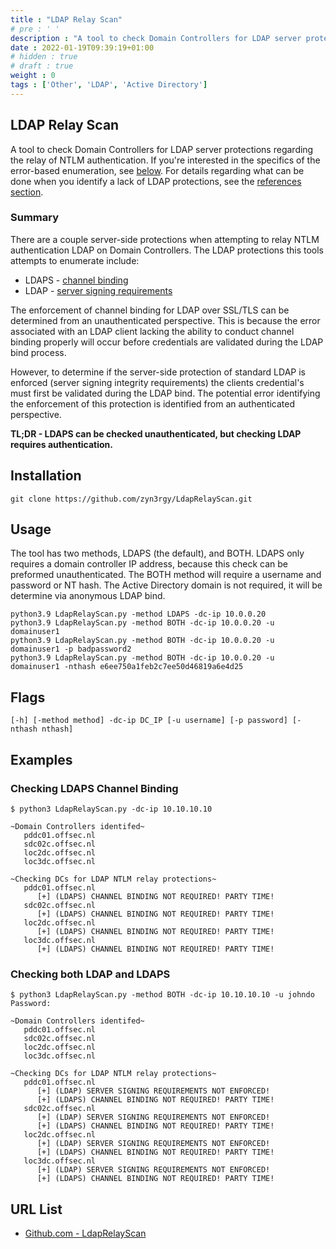 ```yaml
---
title : "LDAP Relay Scan"
# pre : ' '
description : "A tool to check Domain Controllers for LDAP server protections regarding the relay of NTLM authentication."
date : 2022-01-19T09:39:19+01:00
# hidden : true
# draft : true
weight : 0
tags : ['Other', 'LDAP', 'Active Directory']
---
```


## LDAP Relay Scan

A tool to check Domain Controllers for LDAP server protections regarding the relay of NTLM authentication. If you're interested in the specifics of the error-based enumeration, see [below](https://github.com/zyn3rgy/LdapRelayScan#error-based-enumeration-specifics). For details regarding what can be done when you identify a lack of LDAP protections, see the [references section](https://github.com/zyn3rgy/LdapRelayScan#references).

### Summary

There are a couple server-side protections when attempting to relay NTLM authentication LDAP on Domain Controllers. The LDAP protections this tools attempts to enumerate include:

- LDAPS - [channel binding](https://support.microsoft.com/en-us/topic/use-the-ldapenforcechannelbinding-registry-entry-to-make-ldap-authentication-over-ssl-tls-more-secure-e9ecfa27-5e57-8519-6ba3-d2c06b21812e)
- LDAP - [server signing requirements](https://docs.microsoft.com/en-us/windows/security/threat-protection/security-policy-settings/domain-controller-ldap-server-signing-requirements)

The enforcement of channel binding for LDAP over SSL/TLS can be determined from an unauthenticated perspective. This is because the error associated with an LDAP client lacking the ability to conduct channel binding properly will occur before credentials are validated during the LDAP bind process.

However, to determine if the server-side protection of standard LDAP is enforced (server signing integrity requirements) the clients credential's must first be validated during the LDAP bind. The potential error identifying the enforcement of this protection is identified from an authenticated perspective.

**TL;DR - LDAPS can be checked unauthenticated, but checking LDAP requires authentication.**

## Installation

```plain
git clone https://github.com/zyn3rgy/LdapRelayScan.git
```

## Usage

The tool has two methods, LDAPS (the default), and BOTH. LDAPS only requires a domain controller IP address, because this check can be preformed unauthenticated. The BOTH method will require a username and password or NT hash. The Active Directory domain is not required, it will be determine via anonymous LDAP bind.

```plain
python3.9 LdapRelayScan.py -method LDAPS -dc-ip 10.0.0.20
python3.9 LdapRelayScan.py -method BOTH -dc-ip 10.0.0.20 -u domainuser1 
python3.9 LdapRelayScan.py -method BOTH -dc-ip 10.0.0.20 -u domainuser1 -p badpassword2
python3.9 LdapRelayScan.py -method BOTH -dc-ip 10.0.0.20 -u domainuser1 -nthash e6ee750a1feb2c7ee50d46819a6e4d25
```

## Flags

```plain
[-h] [-method method] -dc-ip DC_IP [-u username] [-p password] [-nthash nthash]
```

## Examples

### Checking LDAPS Channel Binding

```plain
$ python3 LdapRelayScan.py -dc-ip 10.10.10.10

~Domain Controllers identifed~
   pddc01.offsec.nl
   sdc02c.offsec.nl
   loc2dc.offsec.nl
   loc3dc.offsec.nl

~Checking DCs for LDAP NTLM relay protections~
   pddc01.offsec.nl
      [+] (LDAPS) CHANNEL BINDING NOT REQUIRED! PARTY TIME!
   sdc02c.offsec.nl
      [+] (LDAPS) CHANNEL BINDING NOT REQUIRED! PARTY TIME!
   loc2dc.offsec.nl
      [+] (LDAPS) CHANNEL BINDING NOT REQUIRED! PARTY TIME!
   loc3dc.offsec.nl
      [+] (LDAPS) CHANNEL BINDING NOT REQUIRED! PARTY TIME!
```

### Checking both LDAP and LDAPS

```plain
$ python3 LdapRelayScan.py -method BOTH -dc-ip 10.10.10.10 -u johndo
Password:

~Domain Controllers identifed~
   pddc01.offsec.nl
   sdc02c.offsec.nl
   loc2dc.offsec.nl
   loc3dc.offsec.nl

~Checking DCs for LDAP NTLM relay protections~
   pddc01.offsec.nl
      [+] (LDAP) SERVER SIGNING REQUIREMENTS NOT ENFORCED! 
      [+] (LDAPS) CHANNEL BINDING NOT REQUIRED! PARTY TIME!
   sdc02c.offsec.nl
      [+] (LDAP) SERVER SIGNING REQUIREMENTS NOT ENFORCED! 
      [+] (LDAPS) CHANNEL BINDING NOT REQUIRED! PARTY TIME!
   loc2dc.offsec.nl
      [+] (LDAP) SERVER SIGNING REQUIREMENTS NOT ENFORCED! 
      [+] (LDAPS) CHANNEL BINDING NOT REQUIRED! PARTY TIME!
   loc3dc.offsec.nl
      [+] (LDAP) SERVER SIGNING REQUIREMENTS NOT ENFORCED! 
      [+] (LDAPS) CHANNEL BINDING NOT REQUIRED! PARTY TIME!
```

## URL List

- [Github.com - LdapRelayScan](https://github.com/zyn3rgy/LdapRelayScan)
